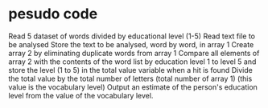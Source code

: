 # pesudo code
Read 5 dataset of words divided by educational level (1-5)
Read text file to be analysed
Store the text to be analysed, word by word, in array 1
Create array 2 by eliminating duplicate words from array 1
Compare all elements of array 2 with the contents of the word list by education level 1 to 
level 5 and store the level (1 to 5) in the total value variable when a hit is found
Divide the total value by the total number of letters (total number of array 1) (this value is 
the vocabulary level)
Output an estimate of the person's education level from the value of the vocabulary level.
